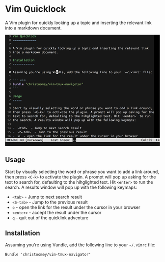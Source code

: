 Vim Quicklock
=============

A Vim plugin for quickly looking up a topic and inserting the relevant link
into a markdown document.

![Overview](./overview.gif)

Usage
-----

Start by visually selecting the word or phrase you want to add a link around,
then press `<C-k>` to activate the plugin. A prompt will pop up asking for the
text to search for, defaulting to the hihglighted text. Hit `<enter>` to run
the search. A results window will pop up with the following keymaps:

- `<tab>` - Jump to next search result
- `<S-tab>` - Jump to the previous result
- `o` - open the link for the result under the cursor in your browser
- `<enter>` - accept the result under the cursor
- `q` - quit out of the quicklink adventure

Installation
------------

Assuming you're using Vundle, add the following line to your `~/.vimrc` file:

``` vim
Bundle 'christoomey/vim-tmux-navigator'
```
